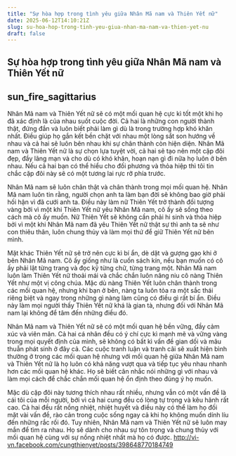 ```yaml
---
title: "Sự hòa hợp trong tình yêu giữa Nhân Mã nam và Thiên Yết nữ"
date: 2025-06-12T14:10:21Z
slug: su-hoa-hop-trong-tinh-yeu-giua-nhan-ma-nam-va-thien-yet-nu
draft: false
---
```


## Sự hòa hợp trong tình yêu giữa Nhân Mã nam và Thiên Yết nữ

## sun_fire_sagittarius

Nhân Mã nam và Thiên Yết nữ sẽ có một mối quan hệ cực kì tốt một khi họ đã xác định là của nhau suốt cuộc đời. Cả hai là những con người thành thật, đứng đắn và luôn biết phải làm gì dù là trong trường hợp khó khăn nhất. Điều giúp họ gắn kết bền chặt với nhau một lòng sắt son hướng về nhau và cả hai sẽ luôn bên nhau khi sự chân thành còn hiện diện.
Nhân Mã nam và Thiên Yết nữ là sự chọn lựa tuyệt vời, cả hai sẽ tạo nên một cặp đôi đẹp, đầy lãng mạn và cho dù có khó khăn, hoạn nạn gì đi nữa họ luôn ở bên nhau. Nếu cả hai bạn có thể hiểu cho đối phương và thỏa hiệp thì tôi tin chắc cặp đôi này sẽ có một tương lai rực rỡ phía trước.
 
Nhân Mã nam sẽ luôn chân thật và chân thành trong mọi mối quan hệ. Nhân Mã nam luôn tin rằng, người chọn anh ta làm bạn đời sẽ không bao giờ phải hối hận vì đã cưới anh ta. Điều này làm nữ Thiên Yết trở thành đối tượng vàng bởi vì một khi Thiên Yết nữ yêu Nhân Mã nam, cô ấy sẽ sống theo cách mà cô ấy muốn. Nữ Thiên Yết sẽ không cần phải hi sinh và thỏa hiệp bởi vì một khi Nhân Mã nam đã yêu Thiên Yết nữ thật sự thì anh ta sẽ như con thiêu thân, luôn chung thủy và làm mọi thứ để giữ Thiên Yết nữ bên mình.
 
Mặt khác Thiên Yết nữ sẽ trở nên cực kì bí ẩn, dè dặt và gượng gạo khi ở bên Nhân Mã nam. Cô ấy giống như là cuốn sách kín, nếu bạn muốn có cô ấy phải lật từng trang và đọc kỹ từng chữ, từng trang một. Nhân Mã nam luôn làm Thiên Yết nữ thoải mái và chắc chắn luôn nâng niu cô nàng Thiên Yết như một vị công chúa. Mặc dù nàng Thiên Yết luôn chân thành trong các mối quan hệ, nhưng khi bạn ở bên, nàng ta luôn tỏa ra một sắc thái riêng biệt và ngay trong những gì nàng làm cũng có điều gì rất bí ẩn. Điều này làm mọi người thấy Thiên Yết nữ khá là gian tà, nhưng đối với Nhân Mã nam lại không để tâm đến những điều đó.
 
Nhân Mã nam và Thiên Yết nữ sẽ có một mối quan hệ bền vững, đầy cảm xúc và viên mãn. Cả hai cá nhân đều có ý chí cực kì mạnh mẽ và vững vàng trong mọi quyết định của mình, sẽ không có bất kì vấn đề gian dối và mâu thuẫn phát sinh ở đây cả. Các cuộc tranh luận và tranh cãi sẽ xuất hiện bình thường ở trong các mối quan hệ nhưng với mối quan hệ giữa Nhân Mã nam và Thiên Yết nữ là họ luôn có khả năng vượt qua và tiếp tục yêu nhau nhanh hơn các mối quan hệ khác. Họ sẽ biết cân nhắc nói những gì với nhau và làm mọi cách để chắc chắn mối quan hệ ổn định theo đúng ý họ muốn.
 
Mặc dù cặp đôi này tương thích nhau rất nhiều, nhưng vẫn có một vấn đề là cái tôi của mỗi người, bởi vì cả hai cung đều có lòng tự trọng và kêu hãnh rất cao. Cả hai đều rất nồng nhiệt, nhiệt huyết và điều này có thể làm họ đối mặt vài vấn đề, rào cản trong cuộc sống ngay cả khi họ không muốn dính líu đến những rắc rối đó. Tuy nhiên, Nhân Mã nam và Thiên Yết nữ sẽ luôn may mắn để tìm ra nhau. Họ sẽ dành cho nhau sự tôn trọng và chung thủy với mối quan hệ cùng với sự nồng nhiệt nhất mà họ có được.
http://vi-vn.facebook.com/cungthienyet/posts/398648770184749